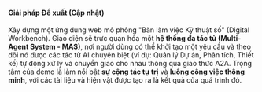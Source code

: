 #### **Giải pháp Đề xuất (Cập nhật)**

Xây dựng một ứng dụng web mô phỏng "Bàn làm việc Kỹ thuật số" (Digital Workbench). Giao diện sẽ trực quan hóa một **hệ thống đa tác tử (Multi-Agent System - MAS)**, nơi người dùng có thể khởi tạo một yêu cầu và theo dõi nó được các tác tử AI chuyên biệt (ví dụ: Quản lý Dự án, Phân tích, Thiết kế) tự động xử lý và chuyển giao cho nhau thông qua giao thức A2A. Trọng tâm của demo là làm nổi bật **sự cộng tác tự trị** và **luồng công việc thông minh**, với các tài liệu và hiện vật được tạo ra là kết quả của quá trình đó.
